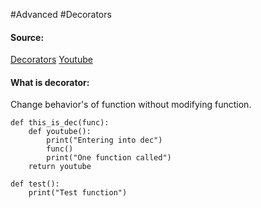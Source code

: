 #Advanced #Decorators

#### Source:
[Decorators](https://www.learnpython.org/en/Decorators)
[Youtube](https://www.youtube.com/watch?v=ffUekX06xZ0)

#### What is decorator:
  Change behavior's of function without modifying function. 

```
def this_is_dec(func):
    def youtube():
        print("Entering into dec")
        func()
        print("One function called")
    return youtube

def test():
    print("Test function")
```